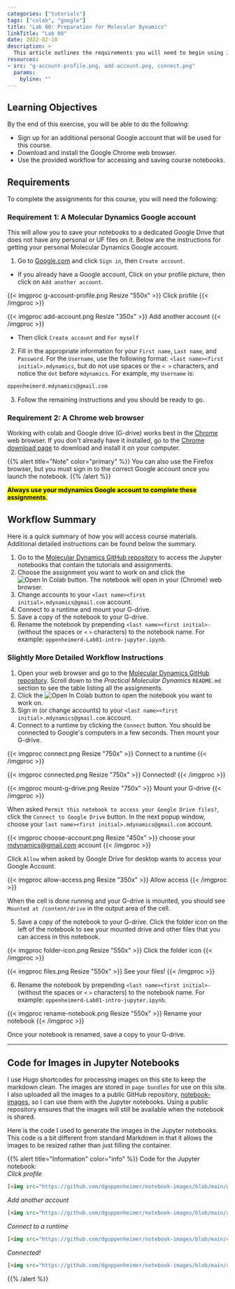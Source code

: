 ```yaml
---
categories: ["tutorials"]
tags: ["colab", "google"]
title: "Lab 00: Preparation for Molecular Dynamics"
linkTitle: "Lab 00"
date: 2022-02-10
description: >
  This article outlines the requirements you will need to begin using Jupyter notebooks and Google Colaboratory (Colab).
resources:
- src: "g-account-profile.png, add-account.png, connect.png"
  params:
    byline: ""
---
```


## Learning Objectives

By the end of this exercise, you will be able to do the following:

- Sign up for an additional personal Google account that will be used for this course.
- Download and install the Google Chrome web browser.
- Use the provided workflow for accessing and saving course notebooks.

## Requirements

To complete the assignments for this course, you will need the following:

### Requirement 1: A Molecular Dynamics Google account

This will allow you to save your notebooks to a dedicated Google Drive that does not have any personal or UF files on it. Below are the instructions for getting your personal Molecular Dynamics Google account.

1. Go to [Google.com](https://www.google.com/) and click `Sign in`, then `Create account`.

- If you already have a Google account, Click on your profile picture, then click on `Add another account`.

{{< imgproc g-account-profile.png Resize "550x" >}}
Click profile
{{< /imgproc >}}

{{< imgproc add-account.png Resize "350x" >}}
Add another account
{{< /imgproc >}}

- Then click `Create account` and `For myself`

2. Fill in the appropriate information for your `First name`, `Last name`, and `Password`. For the `Username`, use the following format: `<last name><first initial>.mdynamics`, but do not use spaces or the `< >` characters, and notice the `dot` before `mdynamics`. For example, my `Username` is:

```bash
oppenheimerd.mdynamics@gmail.com
```

3. Follow the remaining instructions and you should be ready to go.

### Requirement 2: A Chrome web browser

Working with colab and Google drive (G-drive) works best in the [Chrome](https://www.google.com/chrome/) web browser. If you don't already have it installed, go to the [Chrome download page](https://www.google.com/chrome/) to download and install it on your computer.

{{% alert title="Note" color="primary" %}}
You can also use the Firefox browser, but you must sign in to the correct Google account once you launch the notebook.
{{% /alert %}}

<mark>**Always use your mdynamics Google account to complete these assignments**.</mark>

## Workflow Summary

Here is a quick summary of how you will access course materials. Additional detailed instructions can be found below the summary.

1. Go to the [Molecular Dynamics GitHub repository](https://github.com/dgoppenheimer/Molecular-Dynamics) to access the Jupyter notebooks that contain the tutorials and assignments.
2. Choose the assignment you want to work on and click the ![Open In Colab](https://colab.research.google.com/assets/colab-badge.svg) button. The notebook will open in your (Chrome) web browser.
3. Change accounts to your `<last name><first initial>.mdynamics@gmail.com` account.
4. Connect to a runtime and mount your G-drive.
5. Save a copy of the notebook to your G-drive.
6. Rename the notebook by prepending `<last name><first initial>-` (without the spaces or `<` `>` characters) to the notebook name. For example: `oppenheimerd-Lab01-intro-jupyter.ipynb`.

### Slightly More Detailed Workflow Instructions

1. Open your web browser and go to the [Molecular Dynamics GitHub repository](https://github.com/dgoppenheimer/Molecular-Dynamics). Scroll down to the *Practical Molecular Dynamics* `README.md` section to see the table listing all the assignments.
2. Click the ![Open In Colab](https://colab.research.google.com/assets/colab-badge.svg) button to open the notebook you want to work on.
3. Sign in (or change accounts) to your `<last name><first initial>.mdynamics@gmail.com` account.
4. Connect to a runtime by clicking the `Connect` button. You should be connected to Google's computers in a few seconds. Then mount your G-drive.

{{< imgproc connect.png Resize "750x" >}}
Connect to a runtime
{{< /imgproc >}}

{{< imgproc connected.png Resize "750x" >}}
Connected!
{{< /imgproc >}}

{{< imgproc mount-g-drive.png Resize "750x" >}}
Mount your G-drive
{{< /imgproc >}}

When asked `Permit this notebook to access your Google Drive files?`, click the `Connect to Google Drive` button. In the next popup window, choose your `last name><first initial>.mdynamics@gmail.com` account.

{{< imgproc choose-account.png Resize "450x" >}}
choose your mdynamics@gmail.com account
{{< /imgproc >}}

Click `Allow` when asked by Google Drive for desktop wants to access your Google Account.

{{< imgproc allow-access.png Resize "350x" >}}
Allow access
{{< /imgproc >}}

When the cell is done running and your G-drive is mounted, you should see `Mounted at /content/drive` in the output area of the cell.

5. Save a copy of the notebook to your G-drive. Click the folder icon on the left of the notebook to see your mounted drive and other files that you can access in this notebook.

{{< imgproc folder-icon.png Resize "550x" >}}
Click the folder icon
{{< /imgproc >}}

{{< imgproc files.png Resize "550x" >}}
See your files!
{{< /imgproc >}}

6. Rename the notebook by prepending `<last name><first initial>-` (without the spaces or `<` `>` characters) to the notebook name. For example: `oppenheimerd-Lab01-intro-jupyter.ipynb`.

{{< imgproc rename-notebook.png Resize "550x" >}}
Rename your notebook
{{< /imgproc >}}

Once your notebook is renamed, save a copy to your G-drive.

---

## Code for Images in Jupyter Notebooks

I use Hugo shortcodes for processing images on this site to keep the markdown clean. The images are stored in `page bundles` for use on this site. I also uploaded all the images to a public GitHub repository, [notebook-images](https://github.com/dgoppenheimer/notebook-images), so I can use them with the Jupyter notebooks. Using a public repository ensures that the images will still be available when the notebook is shared.

Here is the code I used to generate the images in the Jupyter notebooks. This code is a bit different from standard Markdown in that it allows the images to be resized rather than just filling the container.

{{% alert title="Information" color="info" %}}
Code for the Jupyter notebook:  
*Click profile*

```html
[<img src="https://github.com/dgoppenheimer/notebook-images/blob/main/g-account-profile.png?raw=true" alt="Profile picture" width="350" />](https://github.com/dgoppenheimer/notebook-images/blob/main/g-account-profile.png?raw=true)
```

*Add another account*

```html
[<img src="https://github.com/dgoppenheimer/notebook-images/blob/main/add-account.png?raw=true" alt="add another account" width="250" />](https://github.com/dgoppenheimer/notebook-images/blob/main/add-account.png?raw=true)
```

*Connect to a runtime*

```html
[<img src="https://github.com/dgoppenheimer/notebook-images/blob/main/connect.png?raw=true" alt="connect to a runtime" width="750" />](https://github.com/dgoppenheimer/notebook-images/blob/main/connect.png?raw=true)
```

*Connected!*

```html
[<img src="https://github.com/dgoppenheimer/notebook-images/blob/main/connected.png?raw=true" alt="connected" width="750" />](https://github.com/dgoppenheimer/notebook-images/blob/main/connected.png?raw=true)
```

{{% /alert %}}




